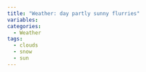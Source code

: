 ```yaml
---
title: "Weather: day partly sunny flurries"
variables:
categories:
  - Weather
tags:
  - clouds
  - snow
  - sun
---
```

